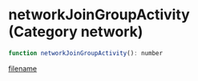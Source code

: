 # networkJoinGroupActivity (Category network)

```js
function networkJoinGroupActivity(): number
```

[filename](networkJoinGroupActivity_m.md ':include')